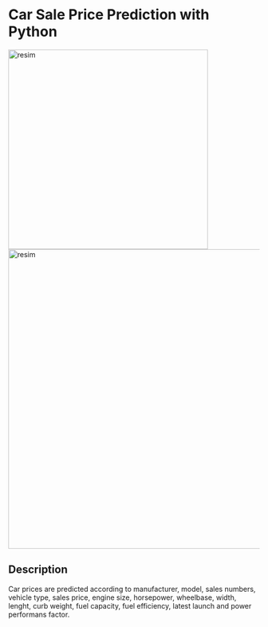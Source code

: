 # Car Sale Price Prediction with Python

<img width="400" alt="resim" src="https://user-images.githubusercontent.com/60014138/180420137-72e19db8-4cb9-43d7-a1f9-cb77f19f255a.png">
<img width="600" alt="resim" src="https://user-images.githubusercontent.com/60014138/180420170-b20cd058-4f86-4e34-8070-1f17c33bed3a.png">

## Description
Car prices are predicted according to manufacturer, model, sales numbers, vehicle type, sales price, engine size, horsepower, wheelbase, width, lenght, curb weight, fuel capacity, fuel efficiency, latest launch and power performans factor.

